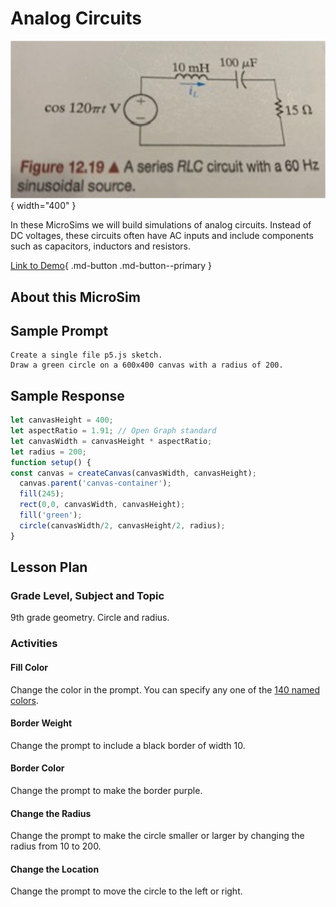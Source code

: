 # Analog Circuits

![Image Name](./input-image.png){ width="400" }

In these MicroSims we will build simulations of analog circuits.  Instead of DC voltages, these circuits often have AC inputs
and include components such as capacitors, inductors and resistors.


[Link to Demo](./analog-circiut.html){ .md-button .md-button--primary }

## About this MicroSim



## Sample Prompt

```linenums="0"
Create a single file p5.js sketch.
Draw a green circle on a 600x400 canvas with a radius of 200.
```

## Sample Response

```javascript
let canvasHeight = 400;
let aspectRatio = 1.91; // Open Graph standard
let canvasWidth = canvasHeight * aspectRatio;
let radius = 200;
function setup() {
const canvas = createCanvas(canvasWidth, canvasHeight);
  canvas.parent('canvas-container');
  fill(245);
  rect(0,0, canvasWidth, canvasHeight);
  fill('green');
  circle(canvasWidth/2, canvasHeight/2, radius);
}
```

## Lesson Plan

### Grade Level, Subject and Topic

9th grade geometry. Circle and radius.

### Activities

#### Fill Color

Change the color in the prompt.  You
can specify any one of the [140 named colors](https://www.w3schools.com/tags/ref_colornames.asp).

#### Border Weight

Change the prompt to include a black border of
width 10.

#### Border Color

Change the prompt to make the border purple.

#### Change the Radius

Change the prompt to make the circle smaller
or larger by changing the radius from 10 to 200.

#### Change the Location

Change the prompt to move the circle to the left or right.

